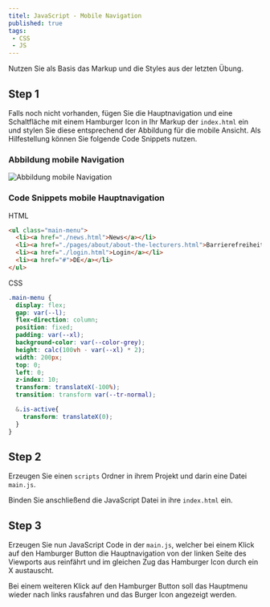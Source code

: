 ```yaml
---
titel: JavaScript - Mobile Navigation
published: true
tags:
 - CSS
 - JS
---
```


Nutzen Sie als Basis das Markup und die Styles aus der letzten Übung.

## Step 1
Falls noch nicht vorhanden, fügen Sie die Hauptnavigation und eine Schaltfläche mit einem Hamburger Icon in Ihr Markup der `index.html` ein und stylen Sie diese entsprechend der Abbildung für die mobile Ansicht. Als Hilfestellung können Sie folgende Code Snippets nutzen.

### Abbildung mobile Navigation

![Abbildung mobile Navigation](/mi-bachelor-webdevelopment/assignments/images/mobile-navigation.png)

### Code Snippets mobile Hauptnavigation

HTML
```html
<ul class="main-menu">
  <li><a href="./news.html">News</a></li>
  <li><a href="./pages/about/about-the-lecturers.html">Barrierefreiheit</a></li>
  <li><a href="./login.html">Login</a></li>
  <li><a href="#">DE</a></li>
</ul>
```

CSS
```css
.main-menu {
  display: flex;
  gap: var(--l);
  flex-direction: column;
  position: fixed;
  padding: var(--xl);
  background-color: var(--color-grey);
  height: calc(100vh - var(--xl) * 2);
  width: 200px;
  top: 0;
  left: 0;
  z-index: 10;
  transform: translateX(-100%);
  transition: transform var(--tr-normal);

  &.is-active{
    transform: translateX(0);
  }
}
```
## Step 2

Erzeugen Sie einen `scripts` Ordner in ihrem Projekt und darin eine Datei `main.js`.

Binden Sie anschließend die JavaScript Datei in ihre `index.html` ein.

## Step 3

Erzeugen Sie nun JavaScript Code in der `main.js`, welcher bei einem Klick auf den Hamburger Button die Hauptnavigation von der linken Seite des Viewports aus reinfährt und im gleichen Zug das Hamburger Icon durch ein X austauscht.

Bei einem weiteren Klick auf den Hamburger Button soll das Hauptmenu wieder nach links rausfahren und das Burger Icon angezeigt werden.





